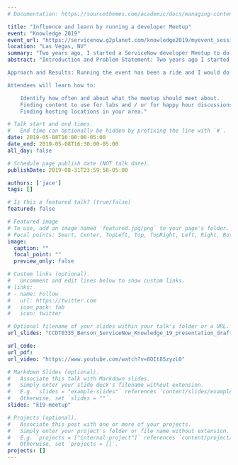 ```yaml
---
# Documentation: https://sourcethemes.com/academic/docs/managing-content/

title: "Influence and learn by running a developer Meetup"
event: "Knowledge 2019"
event_url: "https://servicenow.g2planet.com/knowledge2019/myevent_session_view.php?attendee_id=4524&session_id=326&agenda_session_id=260"
location: "Las Vegas, NV"
summary: "Two years ago, I started a ServiceNow developer Meetup to do ad-hoc labs, problem solving, and happy hours. I wanted a place to cut the fluff and talk shop with other like-minded developers. In this session, I'll show you how to be an influencer and build your own community with Meetup. I'll share my experience and go over what it takes to run Meetup events such as finding venues, getting content, the importance of food, and much more."
abstract: "Introduction and Problem Statement: Two years ago I started a Developer Meetup for servicenow talent to do ad-hoc labs and have happy hours.  I didn't want what happened to the SNUG's happening to this event so I volunteered.  

Approach and Results: Running the event has been a ride and I would do it all over again.  In this session I'll go over what it takes to run these events.

Attendees will learn how to:

    Identify how often and about what the meetup should meet about.
    Finding content to use for labs and / or for happy hour discussions.
    Finding hosting locations in your area."

# Talk start and end times.
#   End time can optionally be hidden by prefixing the line with `#`.
date: 2019-05-08T16:00:00-05:00
date_end: 2019-05-08T16:30:00-05:00
all_day: false

# Schedule page publish date (NOT talk date).
publishDate: 2019-08-31T23:59:58-05:00

authors: ['jace']
tags: []

# Is this a featured talk? (true/false)
featured: false

# Featured image
# To use, add an image named `featured.jpg/png` to your page's folder. 
# Focal points: Smart, Center, TopLeft, Top, TopRight, Left, Right, BottomLeft, Bottom, BottomRight.
image:
  caption: ""
  focal_point: ""
  preview_only: false

# Custom links (optional).
#   Uncomment and edit lines below to show custom links.
# links:
# - name: Follow
#   url: https://twitter.com
#   icon_pack: fab
#   icon: twitter

# Optional filename of your slides within your talk's folder or a URL.
url_slides: "CCDT0335_Benson_ServiceNow_Knowledge_19_presentation_draft_1_V5.pptx"

url_code:
url_pdf:
url_video: "https://www.youtube.com/watch?v=8OIt8SzyzL0"

# Markdown Slides (optional).
#   Associate this talk with Markdown slides.
#   Simply enter your slide deck's filename without extension.
#   E.g. `slides = "example-slides"` references `content/slides/example-slides.md`.
#   Otherwise, set `slides = ""`.
slides: "k19-meetup"

# Projects (optional).
#   Associate this post with one or more of your projects.
#   Simply enter your project's folder or file name without extension.
#   E.g. `projects = ["internal-project"]` references `content/project/deep-learning/index.md`.
#   Otherwise, set `projects = []`.
projects: []
---
```

